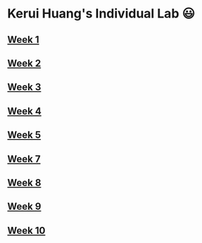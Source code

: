 # Kerui Huang's Individual Lab 😃
## [Week 1](Week1.md)  
## [Week 2](Week2.md) 
## [Week 3](Week3.md) 
## [Week 4](Week4.md)
## [Week 5](Week5.md)
## [Week 7](Week7.md)
## [Week 8](Week8.md)
## [Week 9](Week9.md)
## [Week 10](Week10.md)

